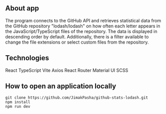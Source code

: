 ## About app

The program connects to the GitHub API and retrieves statistical data from the GitHub repository "lodash/lodash" on how often each letter appears in the JavaScript/TypeScript files of the repository. The data is displayed in descending order by default. Additionally, there is a filter available to change the file extensions or select custom files from the repository.

## Technologies
React
TypeScript
Vite
Axios
React Router
Material UI
SCSS

## How to open an application locally

```
git clone https://github.com/JimakPasha/github-stats-lodash.git
npm install
npm run dev
```
